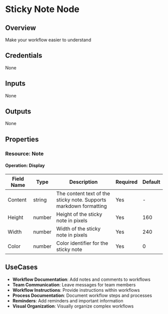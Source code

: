 # Sticky Note Node

## Overview

Make your workflow easier to understand

## Credentials

None

## Inputs

None

## Outputs

None

## Properties

### Resource: Note

#### Operation: Display
| Field Name | Type | Description | Required | Default |
|---|---|---|---|---|
| Content | string | The content text of the sticky note. Supports markdown formatting | Yes | - |
| Height | number | Height of the sticky note in pixels | Yes | 160 |
| Width | number | Width of the sticky note in pixels | Yes | 240 |
| Color | number | Color identifier for the sticky note | Yes | 0 |

## UseCases

- **Workflow Documentation**: Add notes and comments to workflows
- **Team Communication**: Leave messages for team members
- **Workflow Instructions**: Provide instructions within workflows
- **Process Documentation**: Document workflow steps and processes
- **Reminders**: Add reminders and important information
- **Visual Organization**: Visually organize complex workflows

